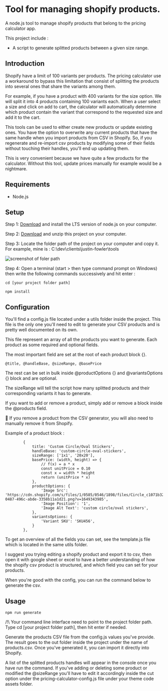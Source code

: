 # Tool for managing shopify products.
A node.js tool to manage shopify products that belong to the pricing calculator app.

This project include :
- A script to generate splitted products between a given size range.

## Introduction
Shopify have a limit of 100 variants per products. The pricing calculator use a workaround to bypass this limitation that consist of splitting the products
into several ones that share the variants among them.

For example, if you have a product with 400 variants for the size option. We will split it into 4 products containing 100 variants each. 
When a user select a size and click on add to cart, the calculator will automatically determine which product contain the variant that 
correspond to the requested size and add it to the cart.

This tools can be used to either create new products or update existing ones. 
You have the option to overwrite any current products that have the same handle when you import products from CSV in Shopify.
So, if you regenerate and re-import csv products by modifying some of their fields without touching their handles, you'll end up updating them.

This is very convenient because we have quite a few products for the calculator. Without this tool, update prices manually
for example would be a nightmare.

## Requirements
- Node.js

## Setup
Step 1: [Download](https://nodejs.org/dist/v16.14.2/node-v16.14.2-x64.msi) and install the LTS version of node.js on your computer.

Step 2: [Download](https://github.com/hugo-cdl/justin-fowler__stickershuttle-tools/archive/refs/heads/master.zip) and unzip this project on your computer.

Step 3: Locate the folder path of the project on your computer and copy it. For example, mine is : C:\dev\clients\justin-fowler\tools

![screenshot of foler path](https://i.ibb.co/LS8G2cD/screen-path.jpg)

Step 4: Open a terminal (start > then type command prompt on Windows) then write the following commands successively and hit enter :
```
cd [your project folder path]
```
```
npm install
```
## Configuration
You'll find a config.js file located under a utils folder inside the project. This file is the only one you'll need to edit to generate your CSV products 
and is pretty well documented on its own.

This file represent an array of all the products you want to generate. Each product as some required and optional fields.

The most important field are set at the root of each product block {}.
```
@title, @handleBase, @sizeRange, @basePrice
```
The rest can be set in bulk inside @productOptions {} and @variantsOptions {} block and are optional.

The sizeRange will tell the script how many splitted products and their corresponding variants it has to generate.

If you want to add or remove a product, simply add or remove a block inside the @products field.

🚨 If you remove a product from the CSV generator, you will also need to manually remove it from Shopify.

Example of a product block :
```
        {
            title: 'Custom Circle/Oval Stickers',
            handleBase: 'custom-circle-oval-stickers',
            sizeRange: ['1x1', '20x20'],
            basePrice: (width, height) => {
                // f(x) = a * x
                const unitPrice = 0.10 
                const x = width * height 
                return (unitPrice * x)
            },
            productOptions: {
                'Image Src': 'https://cdn.shopify.com/s/files/1/0585/0546/1898/files/Circle_c1071b32-0487-496c-abde-3358b11a1d21.png?v=1649343985',
                'Image Position': '1',
                'Image Alt Text': 'custom circle/oval stickers',
            },
            variantsOptions: {
                'Variant SKU': 'SKU456',
            }
        },
```

To get an overview of all the fields you can set, see the template.js file which is located in the same utils folder.

I suggest you trying editing a shopify product and export it to csv, then open it with google sheet or excel to have a better understanding
of how the shopify csv product is structured, and which field you can set for your products.

When you're good with the config, you can run the command below to generate the csv.

## Usage
```
npm run generate
```
/!\ Your command line interface need to point to the project folder path. Type cd [your project folder path], then hit enter if needed.

Generate the products CSV file from the config.js values you've provide.
The result goes to the out folder inside the project under the name of products.csv. Once you've generated it, you can import it directly into Shopify.

A list of the splitted products handles will appear in the console once you have run the command. If you've adding or deleting some product 
or modified the @sizeRange you'll have to edit it accordingly inside the cut option under the pricing-calculator-config.js file under your 
theme code assets folder.
